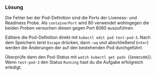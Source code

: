 ### Lösung

Die Fehler bei der Pod-Definition sind die Ports der Liveness- und Readiness Probe. Als `containerPort` wird 80 verwendet wohingegen die beiden Proben versuchen diesen gegen Port 8080 auszuführen.

Editiere die Pod-Definition direkt mit `kubectl edit pod test-pod-3`. Nach dem Speichern (erst `Escape` drücken, dann `:wq` und abschließend `Enter`) werden die Änderungen der auf den bestehenden Pod durchgeführt.

Überprüfe dann den Pod-Status mit `watch kubectl get pods `{{execute}}. Wenn `test-pod-3` den Status `Running` hast du die Aufgabe erfolgreich erledigt.

